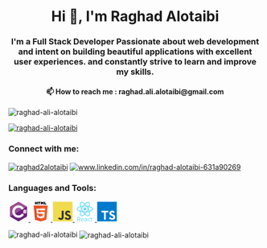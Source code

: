 <h1 align="center">Hi 👋, I'm Raghad Alotaibi</h1>
<h3 align="center">I'm a Full Stack Developer Passionate about web development and intent on building beautiful applications with excellent user experiences. and constantly strive to learn and improve my skills.</h3>
<h4 align="center"> 📫 How to reach me : raghad.ali.alotaibi@gmail.com </h4>


<p align="left"> <img src="https://komarev.com/ghpvc/?username=raghad-ali-alotaibi&label=Profile%20views&color=0e75b6&style=flat" alt="raghad-ali-alotaibi" /> </p>

<p align="left"> <a href="https://github.com/ryo-ma/github-profile-trophy"><img src="https://github-profile-trophy.vercel.app/?username=raghad-ali-alotaibi" alt="raghad-ali-alotaibi" /></a> </p>


<h3 align="left">Connect with me:</h3>
<p align="left">
<a href="https://twitter.com/raghad2alotaibi" target="blank"><img align="center" src="https://raw.githubusercontent.com/rahuldkjain/github-profile-readme-generator/master/src/images/icons/Social/twitter.svg" alt="raghad2alotaibi" height="30" width="40" /></a>
<a href="https://linkedin.com/in/www.linkedin.com/in/raghad-alotaibi-631a90269" target="blank"><img align="center" src="https://raw.githubusercontent.com/rahuldkjain/github-profile-readme-generator/master/src/images/icons/Social/linked-in-alt.svg" alt="www.linkedin.com/in/raghad-alotaibi-631a90269" height="30" width="40" /></a>
</p>

<h3 align="left">Languages and Tools:</h3>
<p align="left"> <a href="https://www.w3schools.com/cs/" target="_blank" rel="noreferrer"> <img src="https://raw.githubusercontent.com/devicons/devicon/master/icons/csharp/csharp-original.svg" alt="csharp" width="40" height="40"/> </a> <a href="https://www.w3.org/html/" target="_blank" rel="noreferrer"> <img src="https://raw.githubusercontent.com/devicons/devicon/master/icons/html5/html5-original-wordmark.svg" alt="html5" width="40" height="40"/> </a> <a href="https://developer.mozilla.org/en-US/docs/Web/JavaScript" target="_blank" rel="noreferrer"> <img src="https://raw.githubusercontent.com/devicons/devicon/master/icons/javascript/javascript-original.svg" alt="javascript" width="40" height="40"/> </a> <a href="https://reactjs.org/" target="_blank" rel="noreferrer"> <img src="https://raw.githubusercontent.com/devicons/devicon/master/icons/react/react-original-wordmark.svg" alt="react" width="40" height="40"/> </a> <a href="https://www.typescriptlang.org/" target="_blank" rel="noreferrer"> <img src="https://raw.githubusercontent.com/devicons/devicon/master/icons/typescript/typescript-original.svg" alt="typescript" width="40" height="40"/> </a> </p>

<p><img align="left" src="https://github-readme-stats.vercel.app/api/top-langs?username=raghad-ali-alotaibi&show_icons=true&locale=en&layout=compact" alt="raghad-ali-alotaibi" /></p>

<p>&nbsp;<img align="center" src="https://github-readme-stats.vercel.app/api?username=raghad-ali-alotaibi&show_icons=true&locale=en" alt="raghad-ali-alotaibi" /></p>

